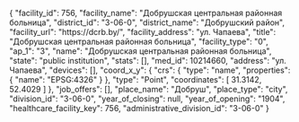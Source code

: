 {
    "facility_id": 756,
    "facility_name": "Добрушская центральная районная больница",
    "district_id": "3-06-0",
    "district_name": "Добрушский район",
    "facility_url": "https:\/\/dcrb.by\/",
    "facility_address": "ул. Чапаева",
    "title": "Добрушская центральная районная больница",
    "facility_type": "0",
    "ap_1": "3",
    "name": "Добрушская центральная районная больница",
    "state": "public institution",
    "stats": [],
    "med_id": 10214660,
    "address": "ул. Чапаева",
    "devices": [],
    "coord_x_y": {
        "crs": {
            "type": "name",
            "properties": {
                "name": "EPSG:4326"
            }
        },
        "type": "Point",
        "coordinates": [
            31.3142,
            52.4029
        ]
    },
    "job_offers": [],
    "place_name": "Добруш",
    "place_type": "city",
    "division_id": "3-06-0",
    "year_of_closing": null,
    "year_of_opening": "1904",
    "healthcare_facility_key": 756,
    "administrative_division_id": "3-06-0"
}
